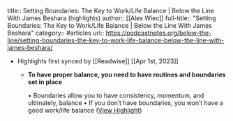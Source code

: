 title:: Setting Boundaries: The Key to Work/Life Balance | Below the Line With James Beshara (highlights)
author:: [[Alex Wiec]]
full-title:: "Setting Boundaries: The Key to Work/Life Balance | Below the Line With James Beshara"
category:: #articles
url:: https://podcastnotes.org/below-the-line/setting-boundaries-the-key-to-work-life-balance-below-the-line-with-james-beshara/

- Highlights first synced by [[Readwise]] [[Apr 1st, 2023]]
	- **To have proper balance, you need to have routines and boundaries set in place**
	  
	  •   Boundaries allow you to have consistency, momentum, and ultimately, balance
	    •   If you don’t have boundaries, you won’t have a good work/life balance ([View Highlight](https://read.readwise.io/read/01gwwxjmkggm5bb3w3qk0m7e9v))